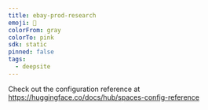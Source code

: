 ```yaml
---
title: ebay-prod-research
emoji: 🐳
colorFrom: gray
colorTo: pink
sdk: static
pinned: false
tags:
  - deepsite
---
```


Check out the configuration reference at https://huggingface.co/docs/hub/spaces-config-reference